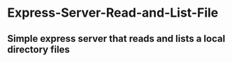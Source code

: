 # Express-Server-Read-and-List-File
## Simple express server that reads and lists a local directory files
